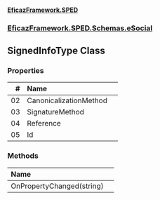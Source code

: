 #### [EficazFramework.SPED](EficazFrameworkSPED.md 'EficazFramework SPED')
### [EficazFramework.SPED.Schemas.eSocial](EficazFramework.SPED.Schemas.eSocial.md 'EficazFramework.SPED.Schemas.eSocial')

## SignedInfoType Class
### Properties

| # | Name | |
| ---: | :--- | :--- |
| 02 | CanonicalizationMethod |  |
| 03 | SignatureMethod |  |
| 04 | Reference |  |
| 05 | Id |  |
### Methods

| Name | |
| :--- | :--- |
| OnPropertyChanged(string) |  |
